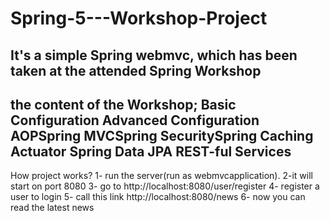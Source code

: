 # Spring-5---Workshop-Project
It's a simple Spring webmvc, which has been taken at the attended Spring Workshop
-----
the content of the Workshop;
Basic Configuration
Advanced Configuration
AOPSpring
MVCSpring
SecuritySpring
Caching
Actuator
Spring Data
JPA
REST-ful Services
----
How project works?
1- run the server(run as webmvcapplication).
2-it will start on port 8080
3- go to http://localhost:8080/user/register 
4- register a user to login
5- call this link http://localhost:8080/news
6- now you can read the latest news
